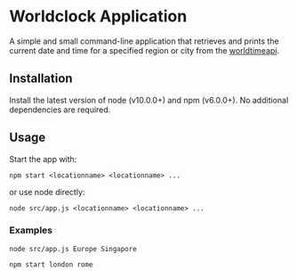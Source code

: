 # Worldclock Application
A simple and small command-line application that retrieves and prints the
current date and time for a specified region or city from the
[worldtimeapi](http://worldtimeapi.org).

## Installation
Install the latest version of node (v10.0.0+) and npm (v6.0.0+).
No additional dependencies are required.

## Usage
Start the app with:

    npm start <locationname> <locationname> ...

or use node directly:

    node src/app.js <locationname> <locationname> ...

### Examples

    node src/app.js Europe Singapore

    npm start london rome
